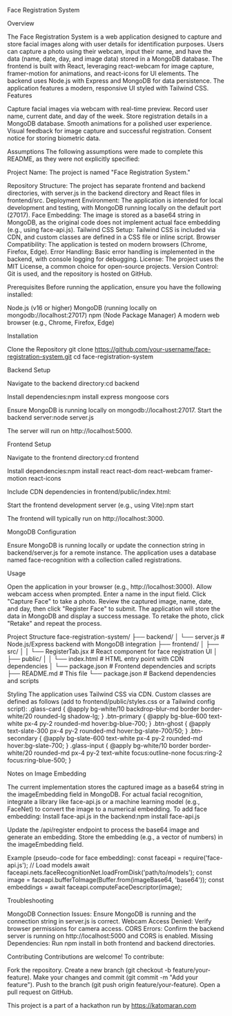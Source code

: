 Face Registration System



Overview

The Face Registration System is a web application designed to capture and store facial images along with user details for identification purposes. Users can capture a photo using their webcam, input their name, and have the data (name, date, day, and image data) stored in a MongoDB database. The frontend is built with React, leveraging react-webcam for image capture, framer-motion for animations, and react-icons for UI elements. The backend uses Node.js with Express and MongoDB for data persistence. The application features a modern, responsive UI styled with Tailwind CSS.
Features

Capture facial images via webcam with real-time preview.
Record user name, current date, and day of the week.
Store registration details in a MongoDB database.
Smooth animations for a polished user experience.
Visual feedback for image capture and successful registration.
Consent notice for storing biometric data.

Assumptions
The following assumptions were made to complete this README, as they were not explicitly specified:

Project Name: The project is named "Face Registration System."

Repository Structure: The project has separate frontend and backend directories, with server.js in the backend directory and React files in frontend/src.
Deployment Environment: The application is intended for local development and testing, with MongoDB running locally on the default port (27017).
Face Embedding: The image is stored as a base64 string in MongoDB, as the original code does not implement actual face embedding (e.g., using face-api.js).
Tailwind CSS Setup: Tailwind CSS is included via CDN, and custom classes are defined in a CSS file or inline script.
Browser Compatibility: The application is tested on modern browsers (Chrome, Firefox, Edge).
Error Handling: Basic error handling is implemented in the backend, with console logging for debugging.
License: The project uses the MIT License, a common choice for open-source projects.
Version Control: Git is used, and the repository is hosted on GitHub.

Prerequisites
Before running the application, ensure you have the following installed:

Node.js (v16 or higher)
MongoDB (running locally on mongodb://localhost:27017)
npm (Node Package Manager)
A modern web browser (e.g., Chrome, Firefox, Edge)

Installation

Clone the Repository
git clone https://github.com/your-username/face-registration-system.git
cd face-registration-system


Backend Setup

Navigate to the backend directory:cd backend


Install dependencies:npm install express mongoose cors


Ensure MongoDB is running locally on mongodb://localhost:27017.
Start the backend server:node server.js

The server will run on http://localhost:5000.


Frontend Setup

Navigate to the frontend directory:cd frontend


Install dependencies:npm install react react-dom react-webcam framer-motion react-icons


Include CDN dependencies in frontend/public/index.html:<script src="https://cdn.jsdelivr.net/npm/react@18.2.0/umd/react.production.min.js"></script>
<script src="https://cdn.jsdelivr.net/npm/react-dom@18.2.0/umd/react-dom.production.min.js"></script>
<script src="https://cdn.jsdelivr.net/npm/framer-motion@10.12.4/dist/framer-motion.js"></script>
<script src="https://cdn.jsdelivr.net/npm/react-webcam@7.0.1/dist/react-webcam.min.js"></script>
<script src="https://cdn.jsdelivr.net/npm/react-icons@4.8.0/dist/react-icons.min.js"></script>
<script src="https://cdn.tailwindcss.com"></script>


Start the frontend development server (e.g., using Vite):npm start

The frontend will typically run on http://localhost:3000.


MongoDB Configuration

Ensure MongoDB is running locally or update the connection string in backend/server.js for a remote instance.
The application uses a database named face-recognition with a collection called registrations.



Usage

Open the application in your browser (e.g., http://localhost:3000).
Allow webcam access when prompted.
Enter a name in the input field.
Click "Capture Face" to take a photo.
Review the captured image, name, date, and day, then click "Register Face" to submit.
The application will store the data in MongoDB and display a success message.
To retake the photo, click "Retake" and repeat the process.

Project Structure
face-registration-system/
├── backend/
│   └── server.js           # Node.js/Express backend with MongoDB integration
├── frontend/
│   ├── src/
│   │   └── RegisterTab.jsx # React component for face registration UI
│   ├── public/
│   │   └── index.html      # HTML entry point with CDN dependencies
│   └── package.json        # Frontend dependencies and scripts
├── README.md               # This file
└── package.json            # Backend dependencies and scripts

Styling
The application uses Tailwind CSS via CDN. Custom classes are defined as follows (add to frontend/public/styles.css or a Tailwind config script):
.glass-card {
  @apply bg-white/10 backdrop-blur-md border border-white/20 rounded-lg shadow-lg;
}
.btn-primary {
  @apply bg-blue-600 text-white px-4 py-2 rounded-md hover:bg-blue-700;
}
.btn-ghost {
  @apply text-slate-300 px-4 py-2 rounded-md hover:bg-slate-700/50;
}
.btn-secondary {
  @apply bg-slate-600 text-white px-4 py-2 rounded-md hover:bg-slate-700;
}
.glass-input {
  @apply bg-white/10 border border-white/20 rounded-md px-4 py-2 text-white focus:outline-none focus:ring-2 focus:ring-blue-500;
}

Notes on Image Embedding

The current implementation stores the captured image as a base64 string in the imageEmbedding field in MongoDB.
For actual facial recognition, integrate a library like face-api.js or a machine learning model (e.g., FaceNet) to convert the image to a numerical embedding.
To add face embedding:
Install face-api.js in the backend:npm install face-api.js


Update the /api/register endpoint to process the base64 image and generate an embedding.
Store the embedding (e.g., a vector of numbers) in the imageEmbedding field.



Example (pseudo-code for face embedding):
const faceapi = require('face-api.js');
// Load models
await faceapi.nets.faceRecognitionNet.loadFromDisk('path/to/models');
const image = faceapi.bufferToImage(Buffer.from(imageBase64, 'base64'));
const embeddings = await faceapi.computeFaceDescriptor(image);

Troubleshooting

MongoDB Connection Issues: Ensure MongoDB is running and the connection string in server.js is correct.
Webcam Access Denied: Verify browser permissions for camera access.
CORS Errors: Confirm the backend server is running on http://localhost:5000 and CORS is enabled.
Missing Dependencies: Run npm install in both frontend and backend directories.

Contributing
Contributions are welcome! To contribute:

Fork the repository.
Create a new branch (git checkout -b feature/your-feature).
Make your changes and commit (git commit -m "Add your feature").
Push to the branch (git push origin feature/your-feature).
Open a pull request on GitHub.

This project is a part of a hackathon run by https://katomaran.com
